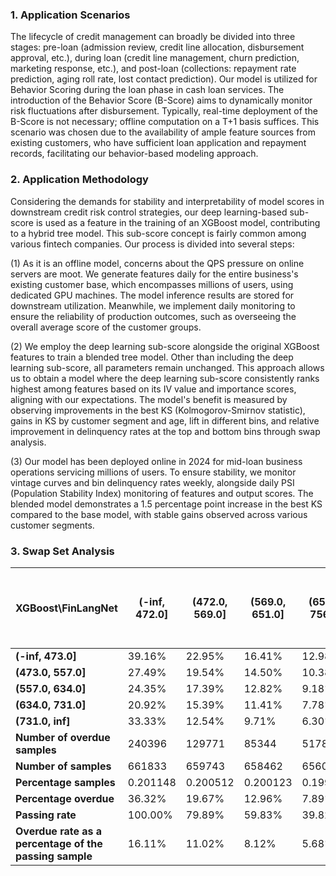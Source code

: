 ### 1. Application Scenarios

The lifecycle of credit management can broadly be divided into three stages: pre-loan (admission review, credit line allocation, disbursement approval, etc.), during loan (credit line management, churn prediction, marketing response, etc.), and post-loan (collections: repayment rate prediction, aging roll rate, lost contact prediction). Our model is utilized for Behavior Scoring during the loan phase in cash loan services. The introduction of the Behavior Score (B-Score) aims to dynamically monitor risk fluctuations after disbursement. Typically, real-time deployment of the B-Score is not necessary; offline computation on a T+1 basis suffices. This scenario was chosen due to the availability of ample feature sources from existing customers, who have sufficient loan application and repayment records, facilitating our behavior-based modeling approach.

### 2. Application Methodology

Considering the demands for stability and interpretability of model scores in downstream credit risk control strategies, our deep learning-based sub-score is used as a feature in the training of an XGBoost model, contributing to a hybrid tree model. This sub-score concept is fairly common among various fintech companies. Our process is divided into several steps: 

(1) As it is an offline model, concerns about the QPS pressure on online servers are moot. We generate features daily for the entire business's existing customer base, which encompasses millions of users, using dedicated GPU machines. The model inference results are stored for downstream utilization. Meanwhile, we implement daily monitoring to ensure the reliability of production outcomes, such as overseeing the overall average score of the customer groups.

(2) We employ the deep learning sub-score alongside the original XGBoost features to train a blended tree model. Other than including the deep learning sub-score, all parameters remain unchanged. This approach allows us to obtain a model where the deep learning sub-score consistently ranks highest among features based on its IV value and importance scores, aligning with our expectations. The model's benefit is measured by observing improvements in the best KS (Kolmogorov-Smirnov statistic), gains in KS by customer segment and age, lift in different bins, and relative improvement in delinquency rates at the top and bottom bins through swap analysis.

(3) Our model has been deployed online in 2024 for mid-loan business operations servicing millions of users. To ensure stability, we monitor vintage curves and bin delinquency rates weekly, alongside daily PSI (Population Stability Index) monitoring of features and output scores. The blended model demonstrates a 1.5 percentage point increase in the best KS compared to the base model, with stable gains observed across various customer segments.

### 3. Swap Set Analysis



| XGBoost\FinLangNet       | (-inf, 472.0] | (472.0, 569.0] | (569.0, 651.0] | (651.0, 756.0] | (756.0, inf] | Number of overdue samples | Number of sample | Percentage samples | Percentage overdue | Passing rate | Overdue rate as a percentage of the passing sample |
|--------------------------|---------------|----------------|----------------|----------------|--------------|---------------------------|------------------|--------------------|--------------------|--------------|------------------------------------------------------|
| **(-inf, 473.0]**        | 39.16%         | 22.95%         | 16.41%         | 12.98%         | 0.00%        | 232438                    | 658086           | 0.200009            | 35.32%             | 100.00%      | 16.11%                                               |
| **(473.0, 557.0]**       | 27.49%         | 19.54%         | 14.50%         | 10.38%         | 8.10%        | 130362                    | 659658           | 0.200487            | 19.76%             | 80.00%       | 11.30%                                               |
| **(557.0, 634.0]**       | 24.35%         | 17.39%         | 12.82%         | 9.18%          | 5.51%        | 88430                     | 663629           | 0.201693            | 13.33%             | 59.95%       | 8.47%                                                |
| **(634.0, 731.0]**       | 20.92%         | 15.39%         | 11.41%         | 7.78%          | 4.87%        | 54188                     | 653209           | 0.198527            | 8.30%              | 39.78%       | 6.01%                                                |
| **(731.0, inf]**         | 33.33%         | 12.54%         | 9.71%          | 6.30%          | 3.16%        | 24542                     | 655703           | 0.199285            | 3.74%              | 19.93%       | 3.74%                                                |
| **Number of overdue samples** | 240396 | 129771 | 85344 | 51780 | 22669 | N/A | N/A | N/A | N/A | N/A | N/A |
| **Number of samples**     | 661833        | 659743        | 658462        | 656056        | 654191       | N/A                         | N/A              | N/A                 | N/A                | N/A          | N/A                                                  |
| **Percentage samples**    | 0.201148       | 0.200512       | 0.200123       | 0.199392       | 0.198825     | N/A                         | N/A              | N/A                 | N/A                | N/A          | N/A                                                  |
| **Percentage overdue**    | 36.32%         | 19.67%         | 12.96%         | 7.89%          | 3.47%        | N/A                         | N/A              | N/A                 | N/A                | N/A          | N/A                                                  |
| **Passing rate**          | 100.00%        | 79.89%         | 59.83%         | 39.82%         | 19.88%       | N/A                         | N/A              | N/A                 | N/A                | N/A          | N/A                                                  |
| **Overdue rate as a percentage of the passing sample** | 16.11% | 11.02% | 8.12% | 5.68% | 3.47% | N/A | N/A | N/A | N/A | N/A | N/A |
